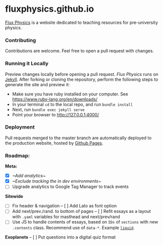 # fluxphysics.github.io

[Flux Physics](https://fluxphysics.github.io) is a website dedicated to teaching resources for pre-university physics.

### Contributing

Contributions are welcome. Feel free to open a pull request with changes.

### Running it Locally

Preview changes locally before opening a pull request. *Flux Physics* runs on [Jekyll](http://jekyllrb.com/). After forking or cloning the repository, perform the following steps to generate the site and preview it:

- Make sure you have ruby installed on your computer. See https://www.ruby-lang.org/en/downloads/  
- In your terminal `cd` to the local repo, and run `bundle install`
- Next, run `bundle exec jekyll serve`
- Point your browser to http://127.0.0.1:4000/

### Deployment

Pull requests merged to the master branch are automatically deployed to the production website, hosted by [Github Pages](https://pages.github.com/).

### Roadmap:
**Meta:**   
- [x] _~Add analytics~_    
- [x] _~Exclude tracking the in dev environments~_
- [ ] Upgrade analytics to Google Tag Manager to track events

**Sitewide**
- [ ] Fix header & navigation
– [ ] Add Lato as font option
- [ ] Add next/prev./rand. to bottom of pages
– [ ] Refit essays as a layout with `.yaml` variables for masthead and next/prev/rand  
- [ ] Use JS to handle contents of essays, based on `IDs` of `sections` with new `.contents` class. Recommend use of `data-*`. Example [`liquid`](https://github.com/samjamead/samjamead.github.io/blob/master/_layouts/post.html).

**Exoplanets**
– [ ] Put questions into a digital quiz format  
